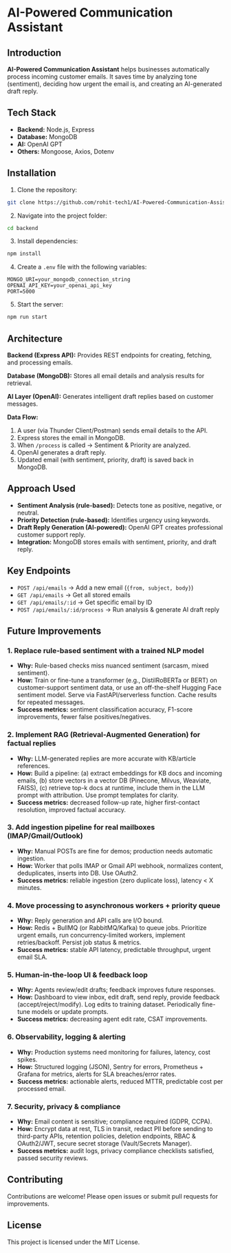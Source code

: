 # AI-Powered Communication Assistant

## Introduction

**AI-Powered Communication Assistant** helps businesses automatically process incoming customer emails. It saves time by analyzing tone (sentiment), deciding how urgent the email is, and creating an AI-generated draft reply.

## Tech Stack

* **Backend:** Node.js, Express
* **Database:** MongoDB
* **AI:** OpenAI GPT
* **Others:** Mongoose, Axios, Dotenv

## Installation

1. Clone the repository:

```bash
git clone https://github.com/rohit-tech1/AI-Powered-Communication-Assistant.git
```

2. Navigate into the project folder:

```bash
cd backend
```

3. Install dependencies:

```bash
npm install
```

4. Create a `.env` file with the following variables:

```
MONGO_URI=your_mongodb_connection_string
OPENAI_API_KEY=your_openai_api_key
PORT=5000
```

5. Start the server:

```bash
npm run start
```

## Architecture

**Backend (Express API):** Provides REST endpoints for creating, fetching, and processing emails.

**Database (MongoDB):** Stores all email details and analysis results for retrieval.

**AI Layer (OpenAI):** Generates intelligent draft replies based on customer messages.

**Data Flow:**

1. A user (via Thunder Client/Postman) sends email details to the API.
2. Express stores the email in MongoDB.
3. When `/process` is called → Sentiment & Priority are analyzed.
4. OpenAI generates a draft reply.
5. Updated email (with sentiment, priority, draft) is saved back in MongoDB.

## Approach Used

* **Sentiment Analysis (rule-based):** Detects tone as positive, negative, or neutral.
* **Priority Detection (rule-based):** Identifies urgency using keywords.
* **Draft Reply Generation (AI-powered):** OpenAI GPT creates professional customer support reply.
* **Integration:** MongoDB stores emails with sentiment, priority, and draft reply.

## Key Endpoints

* `POST /api/emails` → Add a new email (`{from, subject, body}`)
* `GET /api/emails` → Get all stored emails
* `GET /api/emails/:id` → Get specific email by ID
* `POST /api/emails/:id/process` → Run analysis & generate AI draft reply

## Future Improvements

### 1. Replace rule-based sentiment with a trained NLP model

* **Why:** Rule-based checks miss nuanced sentiment (sarcasm, mixed sentiment).
* **How:** Train or fine-tune a transformer (e.g., DistilRoBERTa or BERT) on customer-support sentiment data, or use an off-the-shelf Hugging Face sentiment model. Serve via FastAPI/serverless function. Cache results for repeated messages.
* **Success metrics:** sentiment classification accuracy, F1-score improvements, fewer false positives/negatives.

### 2. Implement RAG (Retrieval-Augmented Generation) for factual replies

* **Why:** LLM-generated replies are more accurate with KB/article references.
* **How:** Build a pipeline: (a) extract embeddings for KB docs and incoming emails, (b) store vectors in a vector DB (Pinecone, Milvus, Weaviate, FAISS), (c) retrieve top-k docs at runtime, include them in the LLM prompt with attribution. Use prompt templates for clarity.
* **Success metrics:** decreased follow-up rate, higher first-contact resolution, improved factual accuracy.

### 3. Add ingestion pipeline for real mailboxes (IMAP/Gmail/Outlook)

* **Why:** Manual POSTs are fine for demos; production needs automatic ingestion.
* **How:** Worker that polls IMAP or Gmail API webhook, normalizes content, deduplicates, inserts into DB. Use OAuth2.
* **Success metrics:** reliable ingestion (zero duplicate loss), latency < X minutes.

### 4. Move processing to asynchronous workers + priority queue

* **Why:** Reply generation and API calls are I/O bound.
* **How:** Redis + BullMQ (or RabbitMQ/Kafka) to queue jobs. Prioritize urgent emails, run concurrency-limited workers, implement retries/backoff. Persist job status & metrics.
* **Success metrics:** stable API latency, predictable throughput, urgent email SLA.

### 5. Human-in-the-loop UI & feedback loop

* **Why:** Agents review/edit drafts; feedback improves future responses.
* **How:** Dashboard to view inbox, edit draft, send reply, provide feedback (accept/reject/modify). Log edits to training dataset. Periodically fine-tune models or update prompts.
* **Success metrics:** decreasing agent edit rate, CSAT improvements.

### 6. Observability, logging & alerting

* **Why:** Production systems need monitoring for failures, latency, cost spikes.
* **How:** Structured logging (JSON), Sentry for errors, Prometheus + Grafana for metrics, alerts for SLA breaches/error rates.
* **Success metrics:** actionable alerts, reduced MTTR, predictable cost per processed email.

### 7. Security, privacy & compliance

* **Why:** Email content is sensitive; compliance required (GDPR, CCPA).
* **How:** Encrypt data at rest, TLS in transit, redact PII before sending to third-party APIs, retention policies, deletion endpoints, RBAC & OAuth2/JWT, secure secret storage (Vault/Secrets Manager).
* **Success metrics:** audit logs, privacy compliance checklists satisfied, passed security reviews.

## Contributing

Contributions are welcome! Please open issues or submit pull requests for improvements.

## License

This project is licensed under the MIT License.
